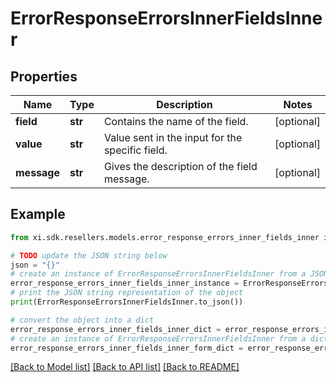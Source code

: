 # ErrorResponseErrorsInnerFieldsInner


## Properties

Name | Type | Description | Notes
------------ | ------------- | ------------- | -------------
**field** | **str** | Contains the name of the field. | [optional] 
**value** | **str** | Value sent in the input for the specific field. | [optional] 
**message** | **str** | Gives the description of the field message. | [optional] 

## Example

```python
from xi.sdk.resellers.models.error_response_errors_inner_fields_inner import ErrorResponseErrorsInnerFieldsInner

# TODO update the JSON string below
json = "{}"
# create an instance of ErrorResponseErrorsInnerFieldsInner from a JSON string
error_response_errors_inner_fields_inner_instance = ErrorResponseErrorsInnerFieldsInner.from_json(json)
# print the JSON string representation of the object
print(ErrorResponseErrorsInnerFieldsInner.to_json())

# convert the object into a dict
error_response_errors_inner_fields_inner_dict = error_response_errors_inner_fields_inner_instance.to_dict()
# create an instance of ErrorResponseErrorsInnerFieldsInner from a dict
error_response_errors_inner_fields_inner_form_dict = error_response_errors_inner_fields_inner.from_dict(error_response_errors_inner_fields_inner_dict)
```
[[Back to Model list]](../README.md#documentation-for-models) [[Back to API list]](../README.md#documentation-for-api-endpoints) [[Back to README]](../README.md)


